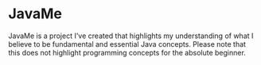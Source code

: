 # JavaMe
JavaMe is a project I've created that highlights my understanding of what I believe to be fundamental and essential Java concepts. Please note that this does not highlight programming concepts for the absolute beginner. 
